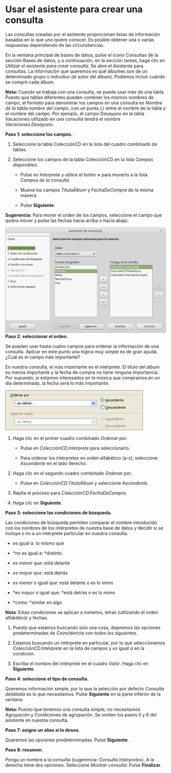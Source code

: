 
# Usar el asistente para crear una consulta

Las consultas creadas por el asistente proporcionan listas de información basadas en lo que uno quiere conocer. Es posible obtener una o varias respuestas dependiendo de las circunstancias.

En la ventana principal de bases de datos, pulse el icono Consultas de la sección Bases de datos, y a continuación, en la sección tareas, haga clic en *Utilizar el asistente para crear consulta*. Se abre el Asistente para consultas. La información que queremos es qué álbumes son de un determinado grupo o individuo (el autor del álbum). Podemos incluir cuándo se compró cada álbum.
<td width="15%" bgcolor="#94bd5e"> <b>Nota: </b></td><td width="85%" valign="top"> Cuando se trabaja con una consulta, se puede usar más de una tabla. Puesto que tablas diferentes pueden contener los mismos nombres de campo, el formato para denominar los campos en una consulta es <i>Nombre de la tabla.nombre del campo</i>, con un punto (.) entre el nombre de la tabla y el nombre del campo. Por ejemplo, el campo Desayuno en la tabla Vacaciones utilizado en una consulta tendrá el nombre <i>Vacaciones.Desayuno</i>.</td>

**Paso 1: seleccione los campos.**

1. Seleccione la tabla ColecciónCD en la lista del cuadro combinado de tablas.

2. Seleccione los campos de la tabla ColecciónCD en la lista *Campos disponibles*.

    - Pulse en *Interprete* y utilice el botón **&gt;** para moverlo a la lista *Campos de la consulta*

    - Mueva los campos *TítuloÁlbum* y *FechaDeCompra* de la misma manera.

    - Pulse **Siguiente**.

<td width="15%" bgcolor="#83caff"><b>Sugerencia: </b></td><td width="85%" valign="top"> Para mover el orden de los campos, seleccione el campo que quiera mover y pulse las fechas hacia arriba o hacia abajo.</td>


![](https://raw.githubusercontent.com/catedu/libreOffice-la-suite-ofimatica-libre/master/img/Asistente_de_consultas_334.png)
**Paso 2: seleccionar el orden.**

Se pueden usar hasta cuatro campos para ordenar la información de una consulta. Aplicar en este punto una lógica muy simple es de gran ayuda. ¿Cuál es el campo más importante?

En nuestra consulta, el más importante es el intérprete. El título del álbum es menos importante y la fecha de compra no tiene ninguna importancia. Por supuesto, si estamos interesados en la música que compramos en un día determinado, la fecha será lo más importante.

![](https://raw.githubusercontent.com/catedu/libreOffice-la-suite-ofimatica-libre/master/img/fig45.png)


1. Haga clic en el primer cuadro combinado *Ordenar por*.

    - Pulse en *ColecciónCD.Intérprete* para seleccionarlo.

    - Para ordenar los intérpretes en orden alfabético (a-z), seleccione *Ascendente* en el lado derecho.

1. Haga clic en el segundo cuadro combinado *Ordenar por*.

    - Pulse en *ColecciónCD.TítuloÁlbum* y seleccione *Ascendente.*

1. Repita el proceso para *ColecciónCD.FechaDeCompra*.

1. Haga clic en **Siguiente**.

**Paso 3: seleccione las condiciones de búsqueda.**

Las condiciones de búsqueda permiten comparar el nombre introducido con los nombres de los intérpretes de nuestra base de datos y decidir si se incluye o no a un intérprete particular en nuestra consulta.


- *es igual a:* lo mismo que

- *no es igual a: *distinto

- *es menor que:* está delante

- *es mayor que:* está detrás

- *es menor o igual que:* está delante o es lo mimo

- *es mayor o igual que: *está detrás o es lo mimo

- *como: *similar en algo




**Nota**: Estas condiciones se aplican a números, letras (utilizando el orden alfabético) y fechas.

1. Puesto que estamos buscando solo una cosa, dejaremos las opciones predeterminadas de *Coincidencia con todos los siguientes*.

1. Estamos buscando un intérprete en particular, por lo que seleccionamos *ColecciónCD.Intérprete* en la lista de campos y *es igual a* en la condición.

1. Escriba el nombre del intérprete en el cuadro *Valor*. Haga clic en **Siguiente**.


**Paso 4: seleccione el tipo de consulta.**

Queremos información simple, por lo que la selección por defecto *Consulta detallada* es lo que necesitamos. Pulse **Siguiente** en la parte inferior de la ventana.

<td width="15%" bgcolor="#94bd5e"> <b>Nota: </b> </td><td width="85%" valign="top">Puesto que tenemos una consulta simple, no necesitamos Agrupación y Condiciones de agrupación. Se omiten los pasos 5 y 6 del asistente en nuestra consulta.</td>

**Paso 7: asigne un alias si lo desea.**

Queremos las opciones predeterminadas. Pulse **Siguiente**.

**Paso 8: resumen.**

Ponga un nombre a la consulta (sugerencia: *Consulta Intérpretes*). A la derecha tiene dos opciones. Seleccione *Mostrar consulta*. Pulse **Finalizar**.

